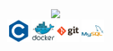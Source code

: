 


<div id="header" align="center">
  <img src="https://media2.giphy.com/media/U5QGwIE0cLLz7CuZXs/giphy.gif?cid=ecf05e479d8vu72f4n8wr41zaah3k843fqekc1fgzzpqfiny&ep=v1_gifs_search&rid=giphy.gif&ct=g"/>
</div>


<div id="header" align="center">
  <img src="https://raw.githubusercontent.com/devicons/devicon/1119b9f84c0290e0f0b38982099a2bd027a48bf1/icons/c/c-plain.svg" width="40" height="40"/>
  <img src="https://raw.githubusercontent.com/devicons/devicon/1119b9f84c0290e0f0b38982099a2bd027a48bf1/icons/docker/docker-original-wordmark.svg" width="40" height="40"/>
  <img src="https://raw.githubusercontent.com/devicons/devicon/1119b9f84c0290e0f0b38982099a2bd027a48bf1/icons/git/git-original-wordmark.svg" width="40" height="40"/>
  <img src="https://raw.githubusercontent.com/devicons/devicon/1119b9f84c0290e0f0b38982099a2bd027a48bf1/icons/mysql/mysql-original-wordmark.svg" width="40" height="40"/>
</div>

